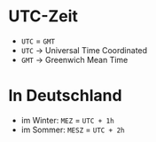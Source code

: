 # UTC-Zeit

* `UTC` = `GMT`
* `UTC` &rarr; Universal Time Coordinated
* `GMT` &rarr; Greenwich Mean Time

# In Deutschland

* im Winter: `MEZ` = `UTC + 1h`
* im Sommer: `MESZ` = `UTC + 2h`